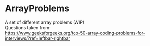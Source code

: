 # ArrayProblems
A set of different array problems (WIP)    
Questions taken from:    
https://www.geeksforgeeks.org/top-50-array-coding-problems-for-interviews/?ref=leftbar-rightbar
